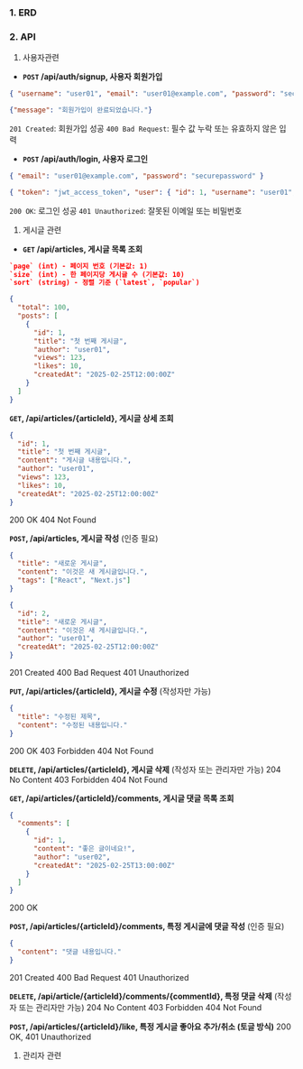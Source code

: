 ### 1. ERD

### 2. API
1. 사용자관련
- **`POST` /api/auth/signup, 사용자 회원가입**
```json
{ "username": "user01", "email": "user01@example.com", "password": "securepassword" }
```
```json
{"message": "회원가입이 완료되었습니다."}
```
`201 Created`: 회원가입 성공
`400 Bad Request`: 필수 값 누락 또는 유효하지 않은 입력

- **`POST` /api/auth/login, 사용자 로그인**
```json
{ "email": "user01@example.com", "password": "securepassword" }
```
```json
{ "token": "jwt_access_token", "user": { "id": 1, "username": "user01", "email": "user01@example.com" } }
```
`200 OK`: 로그인 성공
`401 Unauthorized`: 잘못된 이메일 또는 비밀번호

1. 게시글 관련
- **`GET` /api/articles, 게시글 목록 조회**
```json
`page` (int) - 페이지 번호 (기본값: 1)
`size` (int) - 한 페이지당 게시글 수 (기본값: 10)
`sort` (string) - 정렬 기준 (`latest`, `popular`)
```
```json
{
  "total": 100,
  "posts": [
    {
      "id": 1,
      "title": "첫 번째 게시글",
      "author": "user01",
      "views": 123,
      "likes": 10,
      "createdAt": "2025-02-25T12:00:00Z"
    }
  ]
}
```
**`GET`, /api/articles/{articleId}, 게시글 상세 조회**
```json
{
  "id": 1,
  "title": "첫 번째 게시글",
  "content": "게시글 내용입니다.",
  "author": "user01",
  "views": 123,
  "likes": 10,
  "createdAt": "2025-02-25T12:00:00Z"
}
```
200 OK
404 Not Found

**`POST`, /api/articles, 게시글 작성**
(인증 필요)
```json
{
  "title": "새로운 게시글",
  "content": "이것은 새 게시글입니다.",
  "tags": ["React", "Next.js"]
}
```
```json
{
  "id": 2,
  "title": "새로운 게시글",
  "content": "이것은 새 게시글입니다.",
  "author": "user01",
  "createdAt": "2025-02-25T12:00:00Z"
}
```
201 Created
400 Bad Request
401 Unauthorized

**`PUT`, /api/articles/{articleId}, 게시글 수정**
(작성자만 가능)
```json
{
  "title": "수정된 제목",
  "content": "수정된 내용입니다."
}
```
200 OK
403 Forbidden
404 Not Found

**`DELETE`, /api/articles/{articleId}, 게시글 삭제**
(작성자 또는 관리자만 가능)
204 No Content 
403 Forbidden
404 Not Found

**`GET`, /api/articles/{articleId}/comments, 게시글 댓글 목록 조회**
```json
{
  "comments": [
    {
      "id": 1,
      "content": "좋은 글이네요!",
      "author": "user02",
      "createdAt": "2025-02-25T13:00:00Z"
    }
  ]
}
```
200 OK

**`POST`, /api/articles/{articleId}/comments, 특정 게시글에 댓글 작성**
(인증 필요)
```json
{
  "content": "댓글 내용입니다."
}
```
201 Created
400 Bad Request
401 Unauthorized

**`DELETE`, /api/article/{articleId}/comments/{commentId}, 특정 댓글 삭제**
(작성자 또는 관리자만 가능)
204 No Content
403 Forbidden
404 Not Found

**`POST`, /api/articles/{articleId}/like, 특정 게시글 좋아요 추가/취소 (토글 방식)**
200 OK, 401 Unauthorized

1. 관리자 관련
```json
```
```json

```